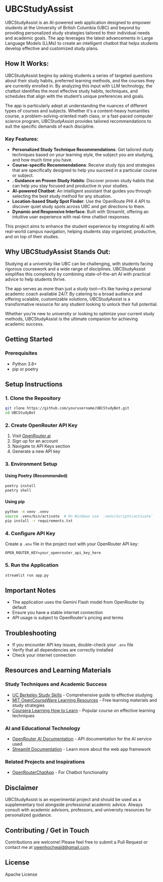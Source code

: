 # UBCStudyAssist

UBCStudyAssist is an AI-powered web application designed to empower students at the University of British Columbia (UBC) and beyond by providing personalized study strategies tailored to their individual needs and academic goals. The app leverages the latest advancements in Large Language Models (LLMs) to create an intelligent chatbot that helps students develop effective and customized study plans.

## How It Works:
UBCStudyAssist begins by asking students a series of targeted questions about their study habits, preferred learning methods, and the courses they are currently enrolled in. By analyzing this input with LLM technology, the chatbot identifies the most effective study habits, techniques, and schedules that align with the student’s unique preferences and goals.

The app is particularly adept at understanding the nuances of different types of courses and subjects. Whether it's a content-heavy humanities course, a problem-solving-oriented math class, or a fast-paced computer science program, UBCStudyAssist provides tailored recommendations to suit the specific demands of each discipline.

### Key Features:
- **Personalized Study Technique Recommendations**: Get tailored study techniques based on your learning style, the subject you are studying, and how much time you have.
- **Course-specific Recommendations**: Receive study tips and strategies that are specifically designed to help you succeed in a particular course or subject.
- **. Guidance on Proven Study Habits**: Discover proven study habits that can help you stay focused and productive in your studies.
- **AI-powered Chatbot**: An intelligent assistant that guides you through selecting the best study method for any situation.
- **Location-based Study Spot Finder**: Use the OpenRoute PHI 4 API to discover quiet study spots across UBC and get directions to them.
- **Dynamic and Responsive Interface**: Built with Streamlit, offering an intuitive user experience with real-time chatbot responses.

This project aims to enhance the student experience by integrating AI with real-world campus navigation, helping students stay organized, productive, and on top of their studies.

## Why UBCStudyAssist Stands Out:
Studying at a university like UBC can be challenging, with students facing rigorous coursework and a wide range of disciplines. UBCStudyAssist simplifies this complexity by combining state-of-the-art AI with practical advice to help students thrive.

The app serves as more than just a study tool—it’s like having a personal academic coach available 24/7. By catering to a broad audience and offering scalable, customizable solutions, UBCStudyAssist is a transformative resource for any student looking to unlock their full potential.

Whether you’re new to university or looking to optimize your current study methods, UBCStudyAssist is the ultimate companion for achieving academic success.


## Getting Started

### Prerequisites
- Python 3.8+
- pip or poetry

## Setup Instructions

### 1. Clone the Repository
```bash
git clone https://github.com/yourusername/UBCStudyBot.git
cd UBCStudyBot
```

### 2. Create OpenRouter API Key
1. Visit [OpenRouter.ai](https://openrouter.ai/)
2. Sign up for an account
3. Navigate to API Keys section
4. Generate a new API key

### 3. Environment Setup

#### Using Poetry (Recommended)
```bash
poetry install
poetry shell
```

#### Using pip
```bash
python -m venv .venv
source .venv/bin/activate  # On Windows use `.venv\Scripts\activate`
pip install -r requirements.txt
```

### 4. Configure API Key
Create a `.env` file in the project root with your OpenRouter API key:
```
OPEN_ROUTER_KEY=your_openrouter_api_key_here
```

### 5. Run the Application
```bash
streamlit run app.py
```

## Important Notes
- The application uses the Gemini Flash model from OpenRouter by default
- Ensure you have a stable internet connection
- API usage is subject to OpenRouter's pricing and terms

## Troubleshooting
- If you encounter API key issues, double-check your `.env` file
- Verify that all dependencies are correctly installed
- Check your internet connection

## Resources and Learning Materials

### Study Techniques and Academic Success
- [UC Berkeley Study Skills](https://study.berkeley.edu/tips-and-tools/study-skills) - Comprehensive guide to effective studying
- [MIT OpenCourseWare Learning Resources](https://ocw.mit.edu/courses/learning-resources/) - Free learning materials and study strategies
- [Coursera Learning How to Learn](https://www.coursera.org/learn/learning-how-to-learn) - Popular course on effective learning techniques

### AI and Educational Technology
- [OpenRouter AI Documentation](https://openrouter.ai/docs) - API documentation for the AI service used
- [Streamlit Documentation](https://docs.streamlit.io/) - Learn more about the web app framework

### Related Projects and Inspirations
- [OpenRouterChatApp](https://github.com/mshojaei77/OpenRouterChatApp) - For Chatbot functionality


## Disclaimer
UBCStudyAssist is an experimental project and should be used as a supplementary tool alongside professional academic advice. Always consult with academic advisors, professors, and university resources for personalized guidance.

## Contributing / Get in Touch
Contributions are welcome! Please feel free to submit a Pull Request or contact me at owenhochwald@gmail.com.

## License
Apache License
